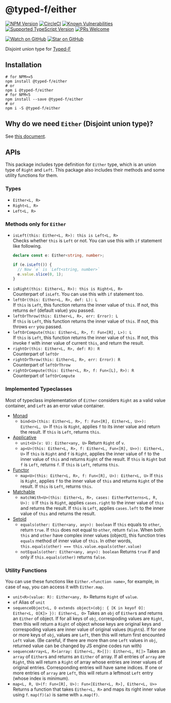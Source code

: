 # @typed-f/either

[![NPM Version][either-npm-version-badge]][either-npm]
[![CircleCI][repo-circleci-badge]][repo-circleci]
[![Known Vulnerabilities][either-snyk-badge]][either-snyk]
[![Supported TypeScript Version][repo-supported-typescript-badge]][supported-typescript]
[![PRs Welcome][prs-welcome-badge]][prs-welcome]

[![Watch on GitHub][repo-github-watch-badge]][repo-github-watch]
[![Star on GitHub][repo-github-star-badge]][repo-github-star]

Disjoint union type for [Typed-F](repo-github)

## Installation

```shell
# for NPM>=5
npm install @typed-f/either
# or
npm i @typed-f/either
# for NPM<5
npm install --save @typed-f/either
# or
npm i -S @typed-f/either
```

## Why do we need `Either` (Disjoint union type)?

See [this document](https://github.com/Ailrun/typed-f/tree/master/docs/why-do-we-need-either.md).

## APIs

This package includes type definition for `Either` type, which is an union type of `Right` and `Left`.
This package also includes their methods and some utility functions for them.

### Types

- `Either<L, R>`
- `Right<L, R>`
- `Left<L, R>`

### Methods only for `Either`

- `isLeft(this: Either<L, R>): this is Left<L, R>`  
    Checks whether `this` is `Left` or not. You can use this with `if` statement like following.
    ```typescript
    declare const e: Either<string, number>;
    
    if (e.isLeft()) {
      // Now `e` is `Left<string, number>`
      e.value.slice(0, 1);
    }
    ```
- `isRight(this: Either<L, R>): this is Right<L, R>`  
    Counterpart of `isLeft`. You can use this with `if` statement too.
- `leftOr(this: Either<L, R>, def: L): L`  
    If `this` is `Left`, this function returns the inner value of `this`.
    If not, this returns `def` (default value) you passed.
- `leftOrThrow(this: Either<L, R>, err: Error): L`  
    If `this` is `Left`, this function returns the inner value of `this`.
    If not, this throws `err` you passed.
- `leftOrCompute(this: Either<L, R>, f: Fun<[R], L>): L`  
    If `this` is `Left`, this function returns the inner value of `this`.
    If not, this invoke `f` with inner value of current `this`, and return the result.
- `rightOr(this: Either<L, R>, def: R): R`  
    Counterpart of `leftOr`
- `rightOrThrow(this: Either<L, R>, err: Error): R`  
    Counterpart of `leftOrThrow`
- `rightOrCompute(this: Either<L, R>, f: Fun<[L], R>): R`  
    Counterpart of `leftOrCompute`

### Implemented Typeclasses

Most of typeclass implementation of `Either` considers `Right` as a valid value container, and `Left` as an error value container.

- [Monad][monad-github]
    - `bind<U>(this: Either<L, R>, f: Fun<[R], Either<L, U>>): Either<L, U>`
        If `this` is `Right`, applies `f` to its inner value and return the result.
        If `this` is `Left`, returns `this`.
- [Applicative][applicative-github]
    - `unit<U>(v: U): Either<any, U>`
        Return `Right` of `v`.
    - `ap<U>(this: Either<L, R>, f: Either<L, Fun<[R], U>>): Either<L, U>`
        If `this` is `Right` and `f` is `Right`, applies the inner value of `f` to the inner value of `this` and returns `Right` of the result.
        If `this` is `Right` but `f` is `Left`, returns `f`.
        If `this` is `Left`, returns `this`.
- [Functor][functor-github]
    - `map<U>(this: Either<L, R>, f: Fun<[R], U>): Either<L, U>`
        If `this` is `Right`, applies `f` to the inner value of `this` and returns `Right` of the result.
        If `this` is `Left`, returns `this`.
- [Matchable][matchable-github]
    - `matchWith<U>(this: Either<L, R>, cases: EitherPatterns<L, R, U>): U`
        If `this` is `Right`, applies `cases.right` to the inner value of `this` and returns the result.
        If `this` is `Left`, applies `cases.left` to the inner value of `this` and returns the result.
- [Setoid][setoid-github]
    - `equals(other: Either<any, any>): boolean`
        If `this` equals to `other`, return `true`.
        If `this` does not equal to `other`, return `false`.
        When both `this` and `other` have complex inner values (object), this function tries `equals` method of inner value of `this`. In other words, `this.equals(other) === this.value.equals(other.value)`
    - `notEquals(other: Either<any, any>): boolean`
        Returns `true` if and only if `this.equals(other)` returns `false`.
        
### Utility Functions

You can use these functions like `Either.<function name>`, for example, in case of `map`, you can access it with `Either.map`.

- `unit<R>(value: R): Either<any, R>`
    Returns `Right` of `value`.
- `of`
    Alias of `unit`
- `sequenceObject<L, O extends object>(obj: { [K in keyof O]: Either<L, O[K]> }): Either<L, O>`
    Takes an `obj` of `Either`s and returns an `Either` of object.
    If for all keys of `obj`, correspoding values are `Right`, then this will return a `Right` of object whose keys are original keys and correspoding values are inner value of original values (`Right`s).
    If for one or more keys of `obj`, values are `Left`, then this will return first encounted `Left` value.
    (Be careful, if there are more than one `Left` values in `obj`, returned value can be changed by JS engine codes run with)
- `sequenceArray<L, R>(array: Either<L, R>[]): Either<L, R[]>`
    Takes an `array` of `Either`s and returns an `Either` of array.
    If all entries of `array` are `Right`, this will return a `Right` of array whose entries are inner values of original entries. Corresponding entries will have same indices.
    If one or more entries of `array` are `Left`, this will return a leftmost `Left` entry (whose index is minimum).
- `map<L, R, U>(f: Fun<[R], U>): Fun<[Either<L, R>], Either<L, U>>`
    Returns a function that takes `Either<L, R>` and maps its right inner value using `f`.
    `map(f)(a)` is same with `a.map(f)`.

[lerna-badge]: https://img.shields.io/badge/maintained%20with-lerna-cc00ff.svg
[lerna]: https://lernajs.io/

[prs-welcome-badge]: https://img.shields.io/badge/PRs-welcome-brightgreen.svg
[prs-welcome]: http://makeapullrequest.com

[repo-supported-typescript-badge]: https://img.shields.io/badge/support-typescript%40%3E%3D3.0-007acc.svg
[supported-typescript]: https://www.typescriptlang.org/docs/handbook/release-notes/typescript-3-0.html

[repo-slack-badge]: https://typed-f.now.sh/slack/badge.svg?style=for-the-badge&logo=slack
[repo-slack]: https://typed-f.now.sh/slack/welcome

[repo-circleci]: https://circleci.com/gh/Ailrun/typed-f/tree/master
[repo-circleci-badge]: https://img.shields.io/circleci/project/github/RedSparr0w/node-csgo-parser/master.svg?logo=circleci

[repo-github]: https://github.com/Ailrun/typed-f
[repo-github-releases]: https://github.com/Ailrun/typed-f/releases
[repo-github-watch]: https://github.com/Ailrun/typed-f/watchers
[repo-github-star]: https://github.com/Ailrun/typed-f/stargazers

[repo-github-license-badge]: https://img.shields.io/github/license/Ailrun/typed-f.svg
[repo-github-tag-badge]: https://img.shields.io/github/tag/Ailrun/typed-f.svg?colorB=blue
[repo-github-watch-badge]: https://img.shields.io/github/watchers/Ailrun/typed-f.svg?style=social
[repo-github-star-badge]: https://img.shields.io/github/stars/Ailrun/typed-f.svg?style=social

[applicative-github]: https://github.com/Ailrun/typed-f/tree/master/packages/applicative
[either-github]: https://github.com/Ailrun/typed-f/tree/master/packages/either
[function-github]: https://github.com/Ailrun/typed-f/tree/master/packages/function
[functor-github]: https://github.com/Ailrun/typed-f/tree/master/packages/functor
[lens-github]: https://github.com/Ailrun/typed-f/tree/master/packages/lens
[matchable-github]: https://github.com/Ailrun/typed-f/tree/master/packages/matchable
[maybe-github]: https://github.com/Ailrun/typed-f/tree/master/packages/maybe
[monad-github]: https://github.com/Ailrun/typed-f/tree/master/packages/monad
[setoid-github]: https://github.com/Ailrun/typed-f/tree/master/packages/setoid
[tagged-github]: https://github.com/Ailrun/typed-f/tree/master/packages/tagged

[applicative-npm]: https://www.npmjs.com/package/@typed-f/applicative
[either-npm]: https://www.npmjs.com/package/@typed-f/either
[function-npm]: https://www.npmjs.com/package/@typed-f/function
[functor-npm]: https://www.npmjs.com/package/@typed-f/functor
[lens-npm]: https://www.npmjs.com/package/@typed-f/lens
[matchable-npm]: https://www.npmjs.com/package/@typed-f/matchable
[maybe-npm]: https://www.npmjs.com/package/@typed-f/maybe
[monad-npm]: https://www.npmjs.com/package/@typed-f/monad
[setoid-npm]: https://www.npmjs.com/package/@typed-f/setoid
[tagged-npm]: https://www.npmjs.com/package/@typed-f/tagged

[applicative-snyk-badge]: https://snyk.io/test/github/Ailrun/typed-f/badge.svg?targetFile=packages%2Fapplicative%2Fpackage.json
[either-snyk-badge]: https://snyk.io/test/github/Ailrun/typed-f/badge.svg?targetFile=packages%2Feither%2Fpackage.json
[function-snyk-badge]: https://snyk.io/test/github/Ailrun/typed-f/badge.svg?targetFile=packages%2Ffunction%2Fpackage.json
[functor-snyk-badge]: https://snyk.io/test/github/Ailrun/typed-f/badge.svg?targetFile=packages%2Ffunctor%2Fpackage.json
[lens-snyk-badge]: https://snyk.io/test/github/Ailrun/typed-f/badge.svg?targetFile=packages%2Flens%2Fpackage.json
[matchable-snyk-badge]: https://snyk.io/test/github/Ailrun/typed-f/badge.svg?targetFile=packages%2Fmatchable%2Fpackage.json
[maybe-snyk-badge]: https://snyk.io/test/github/Ailrun/typed-f/badge.svg?targetFile=packages%2Fmaybe%2Fpackage.json
[monad-snyk-badge]: https://snyk.io/test/github/Ailrun/typed-f/badge.svg?targetFile=packages%2Fmonad%2Fpackage.json
[setoid-snyk-badge]: https://snyk.io/test/github/Ailrun/typed-f/badge.svg?targetFile=packages%2Fsetoid%2Fpackage.json
[tagged-snyk-badge]: https://snyk.io/test/github/Ailrun/typed-f/badge.svg?targetFile=packages%2Ftagged%2Fpackage.json

[applicative-npm-version-badge]: https://img.shields.io/npm/v/@typed-f/applicative/latest.svg?logo=npm&label=latest&colorB=blue
[either-npm-version-badge]: https://img.shields.io/npm/v/@typed-f/either/latest.svg?logo=npm&label=latest&colorB=blue
[function-npm-version-badge]: https://img.shields.io/npm/v/@typed-f/function/latest.svg?logo=npm&label=latest&colorB=blue
[functor-npm-version-badge]: https://img.shields.io/npm/v/@typed-f/functor/latest.svg?logo=npm&label=latest&colorB=blue
[lens-npm-version-badge]: https://img.shields.io/npm/v/@typed-f/lens/latest.svg?logo=npm&label=latest&colorB=blue
[matchable-npm-version-badge]: https://img.shields.io/npm/v/@typed-f/matchable/latest.svg?logo=npm&label=latest&colorB=blue
[maybe-npm-version-badge]: https://img.shields.io/npm/v/@typed-f/maybe/latest.svg?logo=npm&label=latest&colorB=blue
[monad-npm-version-badge]: https://img.shields.io/npm/v/@typed-f/monad/latest.svg?logo=npm&label=latest&colorB=blue
[setoid-npm-version-badge]: https://img.shields.io/npm/v/@typed-f/setoid/latest.svg?logo=npm&label=latest&colorB=blue
[tagged-npm-version-badge]: https://img.shields.io/npm/v/@typed-f/tagged/latest.svg?logo=npm&label=latest&colorB=blue

[applicative-snyk]: https://snyk.io/test/github/Ailrun/typed-f?targetFile=packages%2Flens%2Fpackage.json
[either-snyk]: https://snyk.io/test/github/Ailrun/typed-f?targetFile=packages%2Flens%2Fpackage.json
[function-snyk]: https://snyk.io/test/github/Ailrun/typed-f?targetFile=packages%2Flens%2Fpackage.json
[functor-snyk]: https://snyk.io/test/github/Ailrun/typed-f?targetFile=packages%2Flens%2Fpackage.json
[lens-snyk]: https://snyk.io/test/github/Ailrun/typed-f?targetFile=packages%2Flens%2Fpackage.json
[matchable-snyk]: https://snyk.io/test/github/Ailrun/typed-f?targetFile=packages%2Flens%2Fpackage.json
[maybe-snyk]: https://snyk.io/test/github/Ailrun/typed-f?targetFile=packages%2Flens%2Fpackage.json
[monad-snyk]: https://snyk.io/test/github/Ailrun/typed-f?targetFile=packages%2Flens%2Fpackage.json
[setoid-snyk]: https://snyk.io/test/github/Ailrun/typed-f?targetFile=packages%2Flens%2Fpackage.json
[tagged-snyk]: https://snyk.io/test/github/Ailrun/typed-f?targetFile=packages%2Flens%2Fpackage.json
